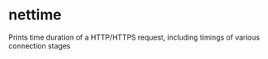 # nettime
Prints time duration of a HTTP/HTTPS request, including timings of various connection stages

